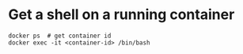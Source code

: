 
# Get a shell on a running container

    docker ps  # get container id
    docker exec -it <container-id> /bin/bash
